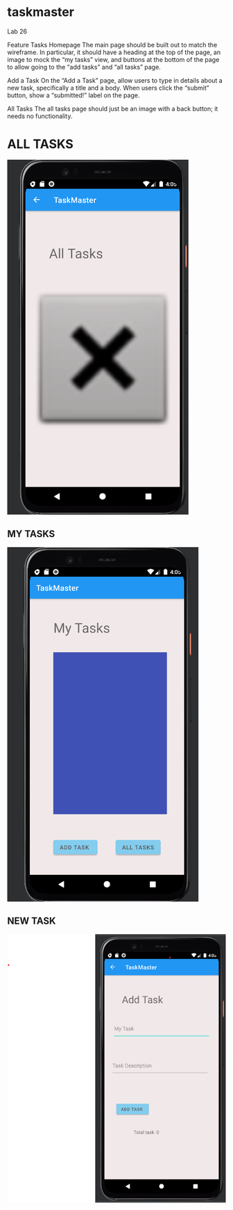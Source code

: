 # taskmaster

Lab 26 

Feature Tasks
Homepage
The main page should be built out to match the wireframe. In particular, it should have a heading at the top of the page, an image to mock the “my tasks” view, and buttons at the bottom of the page to allow going to the “add tasks” and “all tasks” page.

Add a Task
On the “Add a Task” page, allow users to type in details about a new task, specifically a title and a body. When users click the “submit” button, show a “submitted!” label on the page.

All Tasks
The all tasks page should just be an image with a back button; it needs no functionality.

# ALL TASKS
![image description](screenshots/alltasks.png)

## MY TASKS 
![image description](screenshots/mytasks.png)

## NEW TASK
![image description](screenshots/newtask.png)
